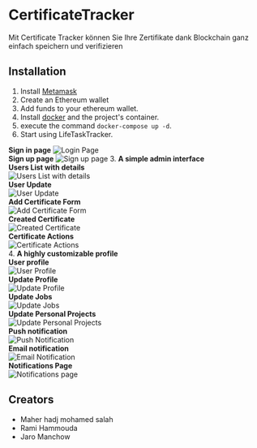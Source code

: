 # CertificateTracker
Mit Certificate Tracker können Sie Ihre Zertifikate dank Blockchain ganz einfach speichern und verifizieren

## Installation  
1. Install [Metamask](https://chrome.google.com/webstore/detail/metamask/nkbihfbeogaeaoehlefnkodbefgpgknn) 
2. Create an Ethereum wallet
3. Add funds to your ethereum wallet.
4. Install [docker](https://docs.docker.com/get-docker/) and the project's container.
5. execute the command `docker-compose up -d`.
6. Start using LifeTaskTracker.  

**Sign in page**
![Login Page]()  
**Sign up page**
![Sign up page]()
3. **A simple admin interface**  
**Users List with details**  
![Users List with details]()  
**User Update**  
![User Update]()  
**Add Certificate Form**  
![Add Certificate Form]()  
**Created Certificate**  
![Created Certificate]()  
**Certificate Actions**  
![Certificate Actions]()  
4. **A highly customizable profile**  
**User profile**  
![User Profile]()  
**Update Profile**  
![Update Profile]()  
**Update Jobs**  
![Update Jobs]()  
**Update Personal Projects**  
![Update Personal Projects]()  
**Push notification**  
![Push Notification]()  
**Email notification**  
![Email Notification]()  
**Notifications Page**  
![Notifications page]() 

## Creators 
- Maher hadj mohamed salah
- Rami Hammouda
- Jaro Manchow